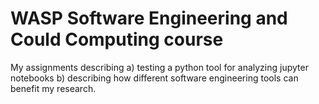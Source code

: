 # WASP Software Engineering and Could Computing course
My assignments describing a) testing a python tool for analyzing jupyter notebooks b) describing how different software engineering tools can benefit my research.
